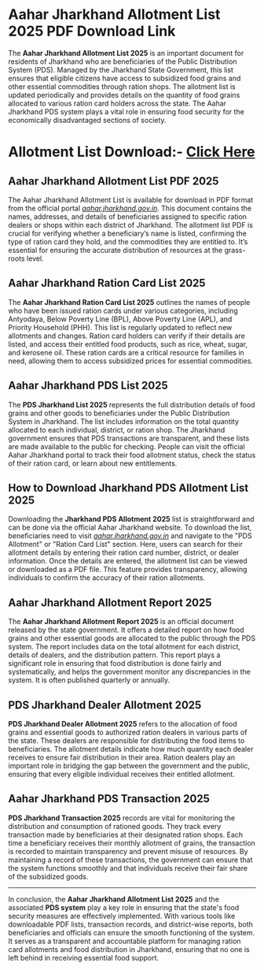 # Aahar Jharkhand Allotment List 2025 PDF Download Link

The **Aahar Jharkhand Allotment List 2025** is an important document for residents of Jharkhand who are beneficiaries of the Public Distribution System (PDS). Managed by the Jharkhand State Government, this list ensures that eligible citizens have access to subsidized food grains and other essential commodities through ration shops. The allotment list is updated periodically and provides details on the quantity of food grains allocated to various ration card holders across the state. The Aahar Jharkhand PDS system plays a vital role in ensuring food security for the economically disadvantaged sections of society.

# Allotment List Download:- [Click Here](https://mera-ration.in/)
## Aahar Jharkhand Allotment List PDF 2025

The Aahar Jharkhand Allotment List is available for download in PDF format from the official portal *[aahar.jharkhand.gov.in](https://mera-ration.in/)*. This document contains the names, addresses, and details of beneficiaries assigned to specific ration dealers or shops within each district of Jharkhand. The allotment list PDF is crucial for verifying whether a beneficiary’s name is listed, confirming the type of ration card they hold, and the commodities they are entitled to. It’s essential for ensuring the accurate distribution of resources at the grass-roots level.

## Aahar Jharkhand Ration Card List 2025

The **Aahar Jharkhand Ration Card List 2025** outlines the names of people who have been issued ration cards under various categories, including Antyodaya, Below Poverty Line (BPL), Above Poverty Line (APL), and Priority Household (PHH). This list is regularly updated to reflect new allotments and changes. Ration card holders can verify if their details are listed, and access their entitled food products, such as rice, wheat, sugar, and kerosene oil. These ration cards are a critical resource for families in need, allowing them to access subsidized prices for essential commodities.

## Aahar Jharkhand PDS List 2025

The **PDS Jharkhand List 2025** represents the full distribution details of food grains and other goods to beneficiaries under the Public Distribution System in Jharkhand. The list includes information on the total quantity allocated to each individual, district, or ration shop. The Jharkhand government ensures that PDS transactions are transparent, and these lists are made available to the public for checking. People can visit the official Aahar Jharkhand portal to track their food allotment status, check the status of their ration card, or learn about new entitlements.

## How to Download Jharkhand PDS Allotment List 2025

Downloading the **Jharkhand PDS Allotment 2025** list is straightforward and can be done via the official Aahar Jharkhand website. To download the list, beneficiaries need to visit *[aahar.jharkhand.gov.in](https://mera-ration.in/)* and navigate to the "PDS Allotment" or "Ration Card List" section. Here, users can search for their allotment details by entering their ration card number, district, or dealer information. Once the details are entered, the allotment list can be viewed or downloaded as a PDF file. This feature provides transparency, allowing individuals to confirm the accuracy of their ration allotments.

## Aahar Jharkhand Allotment Report 2025

The **Aahar Jharkhand Allotment Report 2025** is an official document released by the state government. It offers a detailed report on how food grains and other essential goods are allocated to the public through the PDS system. The report includes data on the total allotment for each district, details of dealers, and the distribution pattern. This report plays a significant role in ensuring that food distribution is done fairly and systematically, and helps the government monitor any discrepancies in the system. It is often published quarterly or annually.

## PDS Jharkhand Dealer Allotment 2025

**PDS Jharkhand Dealer Allotment 2025** refers to the allocation of food grains and essential goods to authorized ration dealers in various parts of the state. These dealers are responsible for distributing the food items to beneficiaries. The allotment details indicate how much quantity each dealer receives to ensure fair distribution in their area. Ration dealers play an important role in bridging the gap between the government and the public, ensuring that every eligible individual receives their entitled allotment.

## Aahar Jharkhand PDS Transaction 2025

**PDS Jharkhand Transaction 2025** records are vital for monitoring the distribution and consumption of rationed goods. They track every transaction made by beneficiaries at their designated ration shops. Each time a beneficiary receives their monthly allotment of grains, the transaction is recorded to maintain transparency and prevent misuse of resources. By maintaining a record of these transactions, the government can ensure that the system functions smoothly and that individuals receive their fair share of the subsidized goods.

---

In conclusion, the **Aahar Jharkhand Allotment List 2025** and the associated **PDS system** play a key role in ensuring that the state's food security measures are effectively implemented. With various tools like downloadable PDF lists, transaction records, and district-wise reports, both beneficiaries and officials can ensure the smooth functioning of the system. It serves as a transparent and accountable platform for managing ration card allotments and food distribution in Jharkhand, ensuring that no one is left behind in receiving essential food support.
